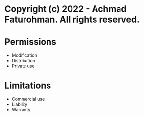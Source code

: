 # Copyright (c) 2022 - Achmad Faturohman. All rights reserved.


# Permissions

- Modification
- Distribution
- Private use


# Limitations

- Commercial use
- Liability
- Warranty
